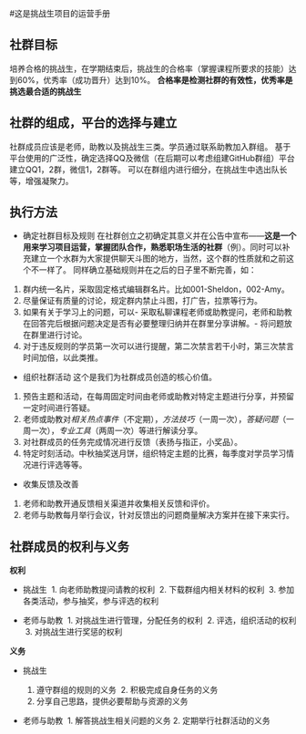 #这是挑战生项目的运营手册

## 社群目标
培养合格的挑战生，在学期结束后，挑战生的合格率（掌握课程所要求的技能）达到60%，优秀率（成功晋升）达到10%。
**合格率是检测社群的有效性，优秀率是挑选最合适的挑战生**

## 社群的组成，平台的选择与建立
社群成员应该是老师，助教以及挑战生三类。学员通过联系助教加入群组。
基于平台使用的广泛性，确定选择QQ及微信（在后期可以考虑组建GitHub群组）平台建立QQ1，2群，微信1，2群等。
可以在群组内进行细分，在挑战生中选出队长等，增强凝聚力。

## 执行方法
- 确定社群目标及规则
在社群创立之初确定其意义并在公告中宣布——**这是一个用来学习项目运营，掌握团队合作，熟悉职场生活的社群**（例）。同时可以补充建立一个水群为大家提供聊天斗图的地方，当然，这个群的性质就和之前这个不一样了。
同样确立基础规则并在之后的日子里不断完善，如：
1. 群内统一名片，采取固定格式编辑群名片。比如001-Sheldon，002-Amy。
2. 尽量保证有质量的讨论，规定群内禁止斗图，打广告，拉票等行为。
3. 如果有关于学习上的问题，可以- 采取私聊课程老师或助教提问，老师和助教在回答完后根据问题决定是否有必要整理归纳并在群里分享讲解。- 将问题放在群里进行讨论。
4. 对于违反规则的学员第一次可以进行提醒，第二次禁言若干小时，第三次禁言时间加倍，以此类推。

- 组织社群活动
这个是我们为社群成员创造的核心价值。
1. 预告主题和活动，在每周固定时间由老师或助教对特定主题进行分享，并预留一定时间进行答疑。
2. 老师或助教对*相关热点事件*（不定期），*方法技巧*（一周一次），*答疑问题*（一周一次），*专业工具*（两周一次）等进行解读分享。
3. 对社群成员的任务完成情况进行反馈（表扬与指正，小奖品）。
4. 特定时刻活动。中秋抽奖送月饼，组织特定主题的比赛，每季度对学员学习情况进行评选等等。

- 收集反馈及改善
1. 老师和助教开通反馈相关渠道并收集相关反馈和评价。
2. 老师与助教每月举行会议，针对反馈出的问题商量解决方案并在接下来实行。

## 社群成员的权利与义务

**权利**
- 挑战生
  1. 向老师助教提问请教的权利
  2. 下载群组内相关材料的权利
  3. 参加各类活动，参与抽奖，参与评选的权利
  
- 老师与助教
  1. 对挑战生进行管理，分配任务的权利
  2. 评选，组织活动的权利
  3. 对挑战生进行奖惩的权利
  
**义务**
- 挑战生
  1. 遵守群组的规则的义务
  2. 积极完成自身任务的义务
  3. 分享自己思路，提供必要帮助与资源的义务 
  
- 老师与助教
  1. 解答挑战生相关问题的义务
  2. 定期举行社群活动的义务
  


